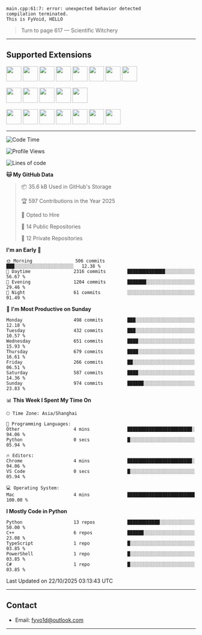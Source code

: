 ```
main.cpp:61:7: error: unexpected behavior detected
compilation terminated.
This is FyVoid, HELLO
```

> Turn to page 617 — Scientific Witchery

---

## Supported Extensions

<p>
<p align="left">
  <img src="https://cdn.jsdelivr.net/gh/devicons/devicon/icons/cplusplus/cplusplus-original.svg" height="40" />
  <img src="https://cdn.jsdelivr.net/gh/devicons/devicon/icons/csharp/csharp-original.svg" height="40" />
  <img src="https://cdn.jsdelivr.net/gh/devicons/devicon/icons/python/python-original.svg" height="40" />
  <img src="https://cdn.jsdelivr.net/gh/devicons/devicon/icons/swift/swift-original.svg" height="40" />
  <img src="https://cdn.jsdelivr.net/gh/devicons/devicon@latest/icons/typescript/typescript-original.svg" height="40" />
  <img src="https://cdn.jsdelivr.net/gh/devicons/devicon@latest/icons/java/java-original.svg" height="40" />
  <img src="https://cdn.jsdelivr.net/gh/devicons/devicon@latest/icons/javascript/javascript-original.svg" height="40" />
  <img src="https://cdn.jsdelivr.net/gh/devicons/devicon@latest/icons/wasm/wasm-original.svg" height="40" />
          
</p>
<p align="left">
  <img src="https://cdn.jsdelivr.net/gh/devicons/devicon/icons/git/git-original.svg" height="40" />
  <img src="https://cdn.jsdelivr.net/gh/devicons/devicon/icons/docker/docker-original.svg" height="40" />
  <img src="https://cdn.jsdelivr.net/gh/devicons/devicon/icons/vscode/vscode-original.svg" height="40" />
  <img src="https://cdn.jsdelivr.net/gh/devicons/devicon/icons/cmake/cmake-original.svg" height="40" />
  <img src="https://cdn.jsdelivr.net/gh/devicons/devicon@latest/icons/debian/debian-original.svg" height="40" />
</p>
<p align="left">
  <img src="https://www.vulkan.org/user/themes/vulkan/images/logo/vulkan-logo.svg" height="40" />
  <img src="https://cdn.jsdelivr.net/gh/devicons/devicon/icons/opengl/opengl-original.svg" height="40" />
  <img src="https://cdn.jsdelivr.net/gh/devicons/devicon@latest/icons/webgpu/webgpu-original-wordmark.svg" height="40" />    
  <img src="https://cdn.jsdelivr.net/gh/devicons/devicon/icons/pytorch/pytorch-original.svg" height="40" />
  <img src="https://cdn.jsdelivr.net/gh/devicons/devicon/icons/unity/unity-original.svg" height="40" />
  <img src="https://cdn.jsdelivr.net/gh/devicons/devicon/icons/unrealengine/unrealengine-original.svg" height="40" />
  <img src="https://cdn.jsdelivr.net/gh/devicons/devicon@latest/icons/postgresql/postgresql-original.svg" height="40" />
</p>
</p>


---

<!--START_SECTION:waka-->
![Code Time](http://img.shields.io/badge/Code%20Time-400%20hrs%2032%20mins-blue)

![Profile Views](http://img.shields.io/badge/Profile%20Views-0-blue)

![Lines of code](https://img.shields.io/badge/From%20Hello%20World%20I%27ve%20Written-4.0%20million%20lines%20of%20code-blue)

**🐱 My GitHub Data** 

> 📦 35.6 kB Used in GitHub's Storage 
 > 
> 🏆 597 Contributions in the Year 2025
 > 
> 💼 Opted to Hire
 > 
> 📜 14 Public Repositories 
 > 
> 🔑 12 Private Repositories 
 > 
**I'm an Early 🐤** 

```text
🌞 Morning                506 commits         ███░░░░░░░░░░░░░░░░░░░░░░   12.38 % 
🌆 Daytime                2316 commits        ██████████████░░░░░░░░░░░   56.67 % 
🌃 Evening                1204 commits        ███████░░░░░░░░░░░░░░░░░░   29.46 % 
🌙 Night                  61 commits          ░░░░░░░░░░░░░░░░░░░░░░░░░   01.49 % 
```
📅 **I'm Most Productive on Sunday** 

```text
Monday                   498 commits         ███░░░░░░░░░░░░░░░░░░░░░░   12.18 % 
Tuesday                  432 commits         ███░░░░░░░░░░░░░░░░░░░░░░   10.57 % 
Wednesday                651 commits         ████░░░░░░░░░░░░░░░░░░░░░   15.93 % 
Thursday                 679 commits         ████░░░░░░░░░░░░░░░░░░░░░   16.61 % 
Friday                   266 commits         ██░░░░░░░░░░░░░░░░░░░░░░░   06.51 % 
Saturday                 587 commits         ████░░░░░░░░░░░░░░░░░░░░░   14.36 % 
Sunday                   974 commits         ██████░░░░░░░░░░░░░░░░░░░   23.83 % 
```


📊 **This Week I Spent My Time On** 

```text
🕑︎ Time Zone: Asia/Shanghai

💬 Programming Languages: 
Other                    4 mins              ████████████████████████░   94.06 % 
Python                   0 secs              █░░░░░░░░░░░░░░░░░░░░░░░░   05.94 % 

🔥 Editors: 
Chrome                   4 mins              ████████████████████████░   94.06 % 
VS Code                  0 secs              █░░░░░░░░░░░░░░░░░░░░░░░░   05.94 % 

💻 Operating System: 
Mac                      4 mins              █████████████████████████   100.00 % 
```

**I Mostly Code in Python** 

```text
Python                   13 repos            ████████████░░░░░░░░░░░░░   50.00 % 
C++                      6 repos             ██████░░░░░░░░░░░░░░░░░░░   23.08 % 
TypeScript               1 repo              █░░░░░░░░░░░░░░░░░░░░░░░░   03.85 % 
PowerShell               1 repo              █░░░░░░░░░░░░░░░░░░░░░░░░   03.85 % 
C#                       1 repo              █░░░░░░░░░░░░░░░░░░░░░░░░   03.85 % 
```




 Last Updated on 22/10/2025 03:13:43 UTC
<!--END_SECTION:waka-->

---

## Contact

- Email: [fyvo1d@outlook.com](fyvo1d@outlook.com)  

---

